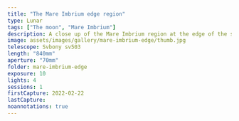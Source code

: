 ```yaml
---
title: "The Mare Imbrium edge region"
type: Lunar
tags: ["The moon", "Mare Imbrium"]
description: A close up of the Mare Imbrium region at the edge of the shadow.
image: assets/images/gallery/mare-imbrium-edge/thumb.jpg
telescope: Svbony sv503
length: "840mm"
aperture: "70mm"
folder: mare-imbrium-edge
exposure: 10
lights: 4
sessions: 1
firstCapture: 2022-02-22 
lastCapture:
noannotations: true
---
```


